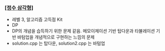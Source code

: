 ### [[정수 삼각형]](https://school.programmers.co.kr/learn/courses/30/lessons/43105)
- 레벨 3, 알고리즘 고득점 Kit
- DP
- DP의 개념을 습득하기 위한 문제 같음. 메모이제이션 기반 탑다운과 타뷸레이션 기반 바텀업을 개념적으로 구현하는 느낌의 문제
- solution.cpp 는 탑다운, solution2.cpp 는 바텀업
